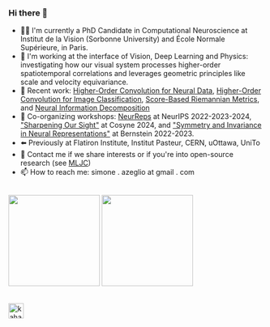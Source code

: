 ### Hi there 👋

- 👨‍💻 I'm currently a PhD Candidate in Computational Neuroscience at Institut de la Vision (Sorbonne University) and École Normale Supérieure, in Paris.
- 🔭 I'm working at the interface of Vision, Deep Learning and Physics: investigating how our visual system processes higher-order spatiotemporal correlations and leverages geometric principles like scale and velocity equivariance.
- 📝 Recent work: [Higher-Order Convolution for Neural Data](https://arxiv.org/abs/2505.07620), [Higher-Order Convolution for Image Classification](https://arxiv.org/abs/2412.06740), [Score-Based Riemannian Metrics](https://arxiv.org/abs/2505.11128), and [Neural Information Decomposition](https://arxiv.org/abs/2505.11309)
- 📆 Co-organizing workshops: [NeurReps](https://www.neurreps.org/) at NeurIPS 2022-2023-2024, ["Sharpening Our Sight"](https://sites.google.com/view/cosyne2024-sos/home) at Cosyne 2024, and ["Symmetry and Invariance in Neural Representations"](https://sazio.github.io/workshops/sinr/) at Bernstein 2022-2023. 
- ⬅️ Previously at Flatiron Institute, Institut Pasteur, CERN, uOttawa, UniTo
- 💬 Contact me if we share interests or if you're into open-source research (see [MLJC](https://www.mljc.it/))
- 📫 How to reach me: simone . azeglio at gmail . com
  
\
<img height="180em" src="https://github-readme-stats-eight-theta.vercel.app/api?username=sazio&show_icons=true&include_all_commits=true&count_private=true&theme=radical"/> 
<img height="180em" src="https://github-readme-stats-eight-theta.vercel.app/api/top-langs/?username=sazio&layout=compact&langs_count=8&count_private=true&theme=radical"/>

\
<a href="https://www.linkedin.com/in/simoneazeglio/">
  <img align="left" alt="kahanikaar's LinkdeIn" width="30px" src="https://img.icons8.com/color/48/000000/linkedin-circled--v5.png"/>
</a>
